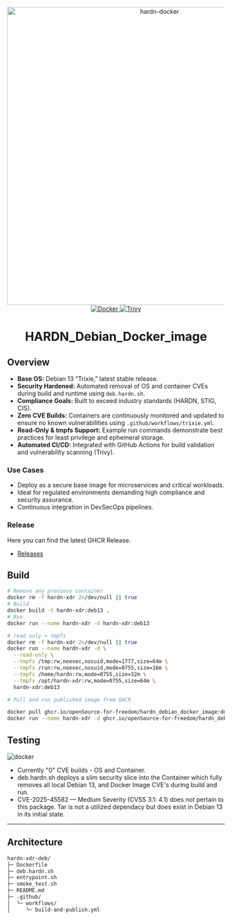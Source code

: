 <p align="center">
  <img src="src/sources/C20B6DE6-87CA-4439-A74F-3CD2D4BF5A82.png" alt="hardn-docker" width="690"/>
  <br>
  <a href="https://github.com/OpenSource-For-Freedom/hardn_debian_docker_image/actions/workflows/docker-publish.yml">
    <img src="https://github.com/OpenSource-For-Freedom/hardn_debian_docker_image/actions/workflows/docker-publish.yml/badge.svg" alt="Docker"/>
  </a>
  <a href="https://github.com/OpenSource-For-Freedom/hardn_debian_docker_image/actions/workflows/trivy.yml">
    <img src="https://github.com/OpenSource-For-Freedom/hardn_debian_docker_image/actions/workflows/trivy.yml/badge.svg" alt="Trivy"/>
  </a>
</p>

<div align="center">
  <h1>HARDN_Debian_Docker_image</h1>

  
</div>

## Overview
- **Base OS:** Debian 13 “Trixie,” latest stable release.
- **Security Hardened:** Automated removal of OS and container CVEs during build and runtime using `deb.hardn.sh`.
- **Compliance Goals:** Built to exceed industry standards (HARDN, STIG, CIS).
- **Zero CVE Builds:** Containers are continuously monitored and updated to ensure no known vulnerabilities using `.github/workflows/trixie.yml`.
- **Read-Only & tmpfs Support:** Example run commands demonstrate best practices for least privilege and ephemeral storage.
- **Automated CI/CD:** Integrated with GitHub Actions for build validation and vulnerability scanning (Trivy).

### Use Cases
- Deploy as a secure base image for microservices and critical workloads.
- Ideal for regulated environments demanding high compliance and security assurance.
- Continuous integration in DevSecOps pipelines.

### Release
Here you can find the latest GHCR Release.
- [Releases](https://github.com/OpenSource-For-Freedom/hardn_debian_docker_image/releases)
## Build
```bash
# Remove any previous container 
docker rm -f hardn-xdr 2>/dev/null || true
# Build 
docker build -t hardn-xdr:deb13 .
# Run 
docker run --name hardn-xdr -d hardn-xdr:deb13

# read only + tmpfs
docker rm -f hardn-xdr 2>/dev/null || true
docker run --name hardn-xdr -d \
  --read-only \
  --tmpfs /tmp:rw,noexec,nosuid,mode=1777,size=64m \
  --tmpfs /run:rw,noexec,nosuid,mode=0755,size=16m \
  --tmpfs /home/hardn:rw,mode=0755,size=32m \
  --tmpfs /opt/hardn-xdr:rw,mode=0755,size=64m \
  hardn-xdr:deb13

# Pull and run published image from GHCR

docker pull ghcr.io/openSource-for-freedom/hardn_debian_docker_image:deb13
docker run --name hardn-xdr -d ghcr.io/openSource-for-freedom/hardn_debian_docker_image:deb13

```

## Testing 
![docker](src/sources/docker.png)
- Currently "0" CVE builds - OS and Container.
- deb.hardn.sh deploys a slim security slice into the Container which fully removes all local Debian 13, and Docker Image CVE's during build and run. 
- CVE-2025-45582 — Medium Severity (CVSS 3.1: 4.1) does not pertain to this package. Tar is not a utilized dependacy but does exist in Debian 13 in its initial state. 

---
## Architecture 

```bash
hardn-xdr-deb/
├─ Dockerfile
├─ deb.hardn.sh
├─ entrypoint.sh
├─ smoke_test.sh
├─ README.md
├─ .github/
│  └─ workflows/
│     └─ build-and-publish.yml
```
